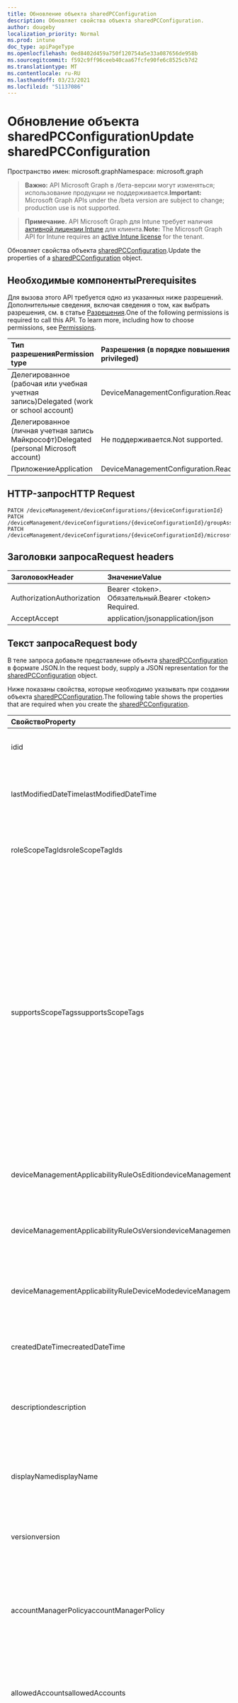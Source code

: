 ```yaml
---
title: Обновление объекта sharedPCConfiguration
description: Обновляет свойства объекта sharedPCConfiguration.
author: dougeby
localization_priority: Normal
ms.prod: intune
doc_type: apiPageType
ms.openlocfilehash: 0ed8402d459a750f120754a5e33a087656de958b
ms.sourcegitcommit: f592c9ff96ceeb40caa67fcfe90fe6c8525cb7d2
ms.translationtype: MT
ms.contentlocale: ru-RU
ms.lasthandoff: 03/23/2021
ms.locfileid: "51137086"
---
```

# <a name="update-sharedpcconfiguration"></a><span data-ttu-id="4428c-103">Обновление объекта sharedPCConfiguration</span><span class="sxs-lookup"><span data-stu-id="4428c-103">Update sharedPCConfiguration</span></span>

<span data-ttu-id="4428c-104">Пространство имен: microsoft.graph</span><span class="sxs-lookup"><span data-stu-id="4428c-104">Namespace: microsoft.graph</span></span>

> <span data-ttu-id="4428c-105">**Важно:** API Microsoft Graph в /бета-версии могут изменяться; использование продукции не поддерживается.</span><span class="sxs-lookup"><span data-stu-id="4428c-105">**Important:** Microsoft Graph APIs under the /beta version are subject to change; production use is not supported.</span></span>

> <span data-ttu-id="4428c-106">**Примечание.** API Microsoft Graph для Intune требует наличия [активной лицензии Intune](https://go.microsoft.com/fwlink/?linkid=839381) для клиента.</span><span class="sxs-lookup"><span data-stu-id="4428c-106">**Note:** The Microsoft Graph API for Intune requires an [active Intune license](https://go.microsoft.com/fwlink/?linkid=839381) for the tenant.</span></span>

<span data-ttu-id="4428c-107">Обновляет свойства объекта [sharedPCConfiguration](../resources/intune-deviceconfig-sharedpcconfiguration.md).</span><span class="sxs-lookup"><span data-stu-id="4428c-107">Update the properties of a [sharedPCConfiguration](../resources/intune-deviceconfig-sharedpcconfiguration.md) object.</span></span>

## <a name="prerequisites"></a><span data-ttu-id="4428c-108">Необходимые компоненты</span><span class="sxs-lookup"><span data-stu-id="4428c-108">Prerequisites</span></span>
<span data-ttu-id="4428c-p101">Для вызова этого API требуется одно из указанных ниже разрешений. Дополнительные сведения, включая сведения о том, как выбрать разрешения, см. в статье [Разрешения](/graph/permissions-reference).</span><span class="sxs-lookup"><span data-stu-id="4428c-p101">One of the following permissions is required to call this API. To learn more, including how to choose permissions, see [Permissions](/graph/permissions-reference).</span></span>

|<span data-ttu-id="4428c-111">Тип разрешения</span><span class="sxs-lookup"><span data-stu-id="4428c-111">Permission type</span></span>|<span data-ttu-id="4428c-112">Разрешения (в порядке повышения привилегий)</span><span class="sxs-lookup"><span data-stu-id="4428c-112">Permissions (from least to most privileged)</span></span>|
|:---|:---|
|<span data-ttu-id="4428c-113">Делегированное (рабочая или учебная учетная запись)</span><span class="sxs-lookup"><span data-stu-id="4428c-113">Delegated (work or school account)</span></span>|<span data-ttu-id="4428c-114">DeviceManagementConfiguration.ReadWrite.All</span><span class="sxs-lookup"><span data-stu-id="4428c-114">DeviceManagementConfiguration.ReadWrite.All</span></span>|
|<span data-ttu-id="4428c-115">Делегированное (личная учетная запись Майкрософт)</span><span class="sxs-lookup"><span data-stu-id="4428c-115">Delegated (personal Microsoft account)</span></span>|<span data-ttu-id="4428c-116">Не поддерживается.</span><span class="sxs-lookup"><span data-stu-id="4428c-116">Not supported.</span></span>|
|<span data-ttu-id="4428c-117">Приложение</span><span class="sxs-lookup"><span data-stu-id="4428c-117">Application</span></span>|<span data-ttu-id="4428c-118">DeviceManagementConfiguration.ReadWrite.All</span><span class="sxs-lookup"><span data-stu-id="4428c-118">DeviceManagementConfiguration.ReadWrite.All</span></span>|

## <a name="http-request"></a><span data-ttu-id="4428c-119">HTTP-запрос</span><span class="sxs-lookup"><span data-stu-id="4428c-119">HTTP Request</span></span>
<!-- {
  "blockType": "ignored"
}
-->
``` http
PATCH /deviceManagement/deviceConfigurations/{deviceConfigurationId}
PATCH /deviceManagement/deviceConfigurations/{deviceConfigurationId}/groupAssignments/{deviceConfigurationGroupAssignmentId}/deviceConfiguration
PATCH /deviceManagement/deviceConfigurations/{deviceConfigurationId}/microsoft.graph.windowsDomainJoinConfiguration/networkAccessConfigurations/{deviceConfigurationId}
```

## <a name="request-headers"></a><span data-ttu-id="4428c-120">Заголовки запроса</span><span class="sxs-lookup"><span data-stu-id="4428c-120">Request headers</span></span>
|<span data-ttu-id="4428c-121">Заголовок</span><span class="sxs-lookup"><span data-stu-id="4428c-121">Header</span></span>|<span data-ttu-id="4428c-122">Значение</span><span class="sxs-lookup"><span data-stu-id="4428c-122">Value</span></span>|
|:---|:---|
|<span data-ttu-id="4428c-123">Authorization</span><span class="sxs-lookup"><span data-stu-id="4428c-123">Authorization</span></span>|<span data-ttu-id="4428c-124">Bearer &lt;token&gt;. Обязательный.</span><span class="sxs-lookup"><span data-stu-id="4428c-124">Bearer &lt;token&gt; Required.</span></span>|
|<span data-ttu-id="4428c-125">Accept</span><span class="sxs-lookup"><span data-stu-id="4428c-125">Accept</span></span>|<span data-ttu-id="4428c-126">application/json</span><span class="sxs-lookup"><span data-stu-id="4428c-126">application/json</span></span>|

## <a name="request-body"></a><span data-ttu-id="4428c-127">Текст запроса</span><span class="sxs-lookup"><span data-stu-id="4428c-127">Request body</span></span>
<span data-ttu-id="4428c-128">В теле запроса добавьте представление объекта [sharedPCConfiguration](../resources/intune-deviceconfig-sharedpcconfiguration.md) в формате JSON.</span><span class="sxs-lookup"><span data-stu-id="4428c-128">In the request body, supply a JSON representation for the [sharedPCConfiguration](../resources/intune-deviceconfig-sharedpcconfiguration.md) object.</span></span>

<span data-ttu-id="4428c-129">Ниже показаны свойства, которые необходимо указывать при создании объекта [sharedPCConfiguration](../resources/intune-deviceconfig-sharedpcconfiguration.md).</span><span class="sxs-lookup"><span data-stu-id="4428c-129">The following table shows the properties that are required when you create the [sharedPCConfiguration](../resources/intune-deviceconfig-sharedpcconfiguration.md).</span></span>

|<span data-ttu-id="4428c-130">Свойство</span><span class="sxs-lookup"><span data-stu-id="4428c-130">Property</span></span>|<span data-ttu-id="4428c-131">Тип</span><span class="sxs-lookup"><span data-stu-id="4428c-131">Type</span></span>|<span data-ttu-id="4428c-132">Описание</span><span class="sxs-lookup"><span data-stu-id="4428c-132">Description</span></span>|
|:---|:---|:---|
|<span data-ttu-id="4428c-133">id</span><span class="sxs-lookup"><span data-stu-id="4428c-133">id</span></span>|<span data-ttu-id="4428c-134">Строка</span><span class="sxs-lookup"><span data-stu-id="4428c-134">String</span></span>|<span data-ttu-id="4428c-135">Ключ объекта.</span><span class="sxs-lookup"><span data-stu-id="4428c-135">Key of the entity.</span></span> <span data-ttu-id="4428c-136">Наследуется от объекта [deviceConfiguration](../resources/intune-shared-deviceconfiguration.md).</span><span class="sxs-lookup"><span data-stu-id="4428c-136">Inherited from [deviceConfiguration](../resources/intune-shared-deviceconfiguration.md)</span></span>|
|<span data-ttu-id="4428c-137">lastModifiedDateTime</span><span class="sxs-lookup"><span data-stu-id="4428c-137">lastModifiedDateTime</span></span>|<span data-ttu-id="4428c-138">DateTimeOffset</span><span class="sxs-lookup"><span data-stu-id="4428c-138">DateTimeOffset</span></span>|<span data-ttu-id="4428c-139">Дата и время последнего изменения объекта.</span><span class="sxs-lookup"><span data-stu-id="4428c-139">DateTime the object was last modified.</span></span> <span data-ttu-id="4428c-140">Наследуется от объекта [deviceConfiguration](../resources/intune-shared-deviceconfiguration.md).</span><span class="sxs-lookup"><span data-stu-id="4428c-140">Inherited from [deviceConfiguration](../resources/intune-shared-deviceconfiguration.md)</span></span>|
|<span data-ttu-id="4428c-141">roleScopeTagIds</span><span class="sxs-lookup"><span data-stu-id="4428c-141">roleScopeTagIds</span></span>|<span data-ttu-id="4428c-142">Коллекция String</span><span class="sxs-lookup"><span data-stu-id="4428c-142">String collection</span></span>|<span data-ttu-id="4428c-143">Список тегов области для этого экземпляра Entity.</span><span class="sxs-lookup"><span data-stu-id="4428c-143">List of Scope Tags for this Entity instance.</span></span> <span data-ttu-id="4428c-144">Наследуется от объекта [deviceConfiguration](../resources/intune-shared-deviceconfiguration.md).</span><span class="sxs-lookup"><span data-stu-id="4428c-144">Inherited from [deviceConfiguration](../resources/intune-shared-deviceconfiguration.md)</span></span>|
|<span data-ttu-id="4428c-145">supportsScopeTags</span><span class="sxs-lookup"><span data-stu-id="4428c-145">supportsScopeTags</span></span>|<span data-ttu-id="4428c-146">Boolean</span><span class="sxs-lookup"><span data-stu-id="4428c-146">Boolean</span></span>|<span data-ttu-id="4428c-147">Указывает, поддерживает ли вся конфигурация устройства назначение тегов области.</span><span class="sxs-lookup"><span data-stu-id="4428c-147">Indicates whether or not the underlying Device Configuration supports the assignment of scope tags.</span></span> <span data-ttu-id="4428c-148">Назначение свойства ScopeTags не допускается, если это значение является ложным и объекты не будут видны пользователям с охватом.</span><span class="sxs-lookup"><span data-stu-id="4428c-148">Assigning to the ScopeTags property is not allowed when this value is false and entities will not be visible to scoped users.</span></span> <span data-ttu-id="4428c-149">Это происходит для политик Legacy, созданных в Silverlight, и их можно разрешить путем удаления и воссоздания политики на портале Azure.</span><span class="sxs-lookup"><span data-stu-id="4428c-149">This occurs for Legacy policies created in Silverlight and can be resolved by deleting and recreating the policy in the Azure Portal.</span></span> <span data-ttu-id="4428c-150">Это свойство доступно только для чтения.</span><span class="sxs-lookup"><span data-stu-id="4428c-150">This property is read-only.</span></span> <span data-ttu-id="4428c-151">Наследуется от объекта [deviceConfiguration](../resources/intune-shared-deviceconfiguration.md).</span><span class="sxs-lookup"><span data-stu-id="4428c-151">Inherited from [deviceConfiguration](../resources/intune-shared-deviceconfiguration.md)</span></span>|
|<span data-ttu-id="4428c-152">deviceManagementApplicabilityRuleOsEdition</span><span class="sxs-lookup"><span data-stu-id="4428c-152">deviceManagementApplicabilityRuleOsEdition</span></span>|[<span data-ttu-id="4428c-153">deviceManagementApplicabilityRuleOsEdition</span><span class="sxs-lookup"><span data-stu-id="4428c-153">deviceManagementApplicabilityRuleOsEdition</span></span>](../resources/intune-deviceconfig-devicemanagementapplicabilityruleosedition.md)|<span data-ttu-id="4428c-154">Применимость к выпуску ОС для этой политики.</span><span class="sxs-lookup"><span data-stu-id="4428c-154">The OS edition applicability for this Policy.</span></span> <span data-ttu-id="4428c-155">Наследуется от объекта [deviceConfiguration](../resources/intune-shared-deviceconfiguration.md).</span><span class="sxs-lookup"><span data-stu-id="4428c-155">Inherited from [deviceConfiguration](../resources/intune-shared-deviceconfiguration.md)</span></span>|
|<span data-ttu-id="4428c-156">deviceManagementApplicabilityRuleOsVersion</span><span class="sxs-lookup"><span data-stu-id="4428c-156">deviceManagementApplicabilityRuleOsVersion</span></span>|[<span data-ttu-id="4428c-157">deviceManagementApplicabilityRuleOsVersion</span><span class="sxs-lookup"><span data-stu-id="4428c-157">deviceManagementApplicabilityRuleOsVersion</span></span>](../resources/intune-deviceconfig-devicemanagementapplicabilityruleosversion.md)|<span data-ttu-id="4428c-158">Правило применимости версии ОС для этой политики.</span><span class="sxs-lookup"><span data-stu-id="4428c-158">The OS version applicability rule for this Policy.</span></span> <span data-ttu-id="4428c-159">Наследуется от объекта [deviceConfiguration](../resources/intune-shared-deviceconfiguration.md).</span><span class="sxs-lookup"><span data-stu-id="4428c-159">Inherited from [deviceConfiguration](../resources/intune-shared-deviceconfiguration.md)</span></span>|
|<span data-ttu-id="4428c-160">deviceManagementApplicabilityRuleDeviceMode</span><span class="sxs-lookup"><span data-stu-id="4428c-160">deviceManagementApplicabilityRuleDeviceMode</span></span>|[<span data-ttu-id="4428c-161">deviceManagementApplicabilityRuleDeviceMode</span><span class="sxs-lookup"><span data-stu-id="4428c-161">deviceManagementApplicabilityRuleDeviceMode</span></span>](../resources/intune-deviceconfig-devicemanagementapplicabilityruledevicemode.md)|<span data-ttu-id="4428c-162">Правило применимости режима устройства для этой политики.</span><span class="sxs-lookup"><span data-stu-id="4428c-162">The device mode applicability rule for this Policy.</span></span> <span data-ttu-id="4428c-163">Наследуется от объекта [deviceConfiguration](../resources/intune-shared-deviceconfiguration.md).</span><span class="sxs-lookup"><span data-stu-id="4428c-163">Inherited from [deviceConfiguration](../resources/intune-shared-deviceconfiguration.md)</span></span>|
|<span data-ttu-id="4428c-164">createdDateTime</span><span class="sxs-lookup"><span data-stu-id="4428c-164">createdDateTime</span></span>|<span data-ttu-id="4428c-165">DateTimeOffset</span><span class="sxs-lookup"><span data-stu-id="4428c-165">DateTimeOffset</span></span>|<span data-ttu-id="4428c-166">Дата и время создания объекта.</span><span class="sxs-lookup"><span data-stu-id="4428c-166">DateTime the object was created.</span></span> <span data-ttu-id="4428c-167">Наследуется от объекта [deviceConfiguration](../resources/intune-shared-deviceconfiguration.md).</span><span class="sxs-lookup"><span data-stu-id="4428c-167">Inherited from [deviceConfiguration](../resources/intune-shared-deviceconfiguration.md)</span></span>|
|<span data-ttu-id="4428c-168">description</span><span class="sxs-lookup"><span data-stu-id="4428c-168">description</span></span>|<span data-ttu-id="4428c-169">Строка</span><span class="sxs-lookup"><span data-stu-id="4428c-169">String</span></span>|<span data-ttu-id="4428c-170">Указанное администратором описание конфигурации устройства.</span><span class="sxs-lookup"><span data-stu-id="4428c-170">Admin provided description of the Device Configuration.</span></span> <span data-ttu-id="4428c-171">Наследуется от объекта [deviceConfiguration](../resources/intune-shared-deviceconfiguration.md).</span><span class="sxs-lookup"><span data-stu-id="4428c-171">Inherited from [deviceConfiguration](../resources/intune-shared-deviceconfiguration.md)</span></span>|
|<span data-ttu-id="4428c-172">displayName</span><span class="sxs-lookup"><span data-stu-id="4428c-172">displayName</span></span>|<span data-ttu-id="4428c-173">Строка</span><span class="sxs-lookup"><span data-stu-id="4428c-173">String</span></span>|<span data-ttu-id="4428c-174">Указанное администратором имя конфигурации устройства.</span><span class="sxs-lookup"><span data-stu-id="4428c-174">Admin provided name of the device configuration.</span></span> <span data-ttu-id="4428c-175">Наследуется от объекта [deviceConfiguration](../resources/intune-shared-deviceconfiguration.md).</span><span class="sxs-lookup"><span data-stu-id="4428c-175">Inherited from [deviceConfiguration](../resources/intune-shared-deviceconfiguration.md)</span></span>|
|<span data-ttu-id="4428c-176">version</span><span class="sxs-lookup"><span data-stu-id="4428c-176">version</span></span>|<span data-ttu-id="4428c-177">Int32</span><span class="sxs-lookup"><span data-stu-id="4428c-177">Int32</span></span>|<span data-ttu-id="4428c-178">Версия конфигурации устройства.</span><span class="sxs-lookup"><span data-stu-id="4428c-178">Version of the device configuration.</span></span> <span data-ttu-id="4428c-179">Наследуется от объекта [deviceConfiguration](../resources/intune-shared-deviceconfiguration.md).</span><span class="sxs-lookup"><span data-stu-id="4428c-179">Inherited from [deviceConfiguration](../resources/intune-shared-deviceconfiguration.md)</span></span>|
|<span data-ttu-id="4428c-180">accountManagerPolicy</span><span class="sxs-lookup"><span data-stu-id="4428c-180">accountManagerPolicy</span></span>|[<span data-ttu-id="4428c-181">sharedPCAccountManagerPolicy</span><span class="sxs-lookup"><span data-stu-id="4428c-181">sharedPCAccountManagerPolicy</span></span>](../resources/intune-deviceconfig-sharedpcaccountmanagerpolicy.md)|<span data-ttu-id="4428c-182">Определяет способ управления учетными записями на общем компьютере.</span><span class="sxs-lookup"><span data-stu-id="4428c-182">Specifies how accounts are managed on a shared PC.</span></span> <span data-ttu-id="4428c-183">Применяется, только если для параметра disableAccountManager установлено значение false.</span><span class="sxs-lookup"><span data-stu-id="4428c-183">Only applies when disableAccountManager is false.</span></span>|
|<span data-ttu-id="4428c-184">allowedAccounts</span><span class="sxs-lookup"><span data-stu-id="4428c-184">allowedAccounts</span></span>|[<span data-ttu-id="4428c-185">sharedPCAllowedAccountType</span><span class="sxs-lookup"><span data-stu-id="4428c-185">sharedPCAllowedAccountType</span></span>](../resources/intune-deviceconfig-sharedpcallowedaccounttype.md)|<span data-ttu-id="4428c-186">Указывает тип учетных записей, которые можно использовать на общем компьютере.</span><span class="sxs-lookup"><span data-stu-id="4428c-186">Indicates which type of accounts are allowed to use on a shared PC.</span></span> <span data-ttu-id="4428c-187">Возможные значения: `notConfigured`, `guest`, `domain`.</span><span class="sxs-lookup"><span data-stu-id="4428c-187">Possible values are: `notConfigured`, `guest`, `domain`.</span></span>|
|<span data-ttu-id="4428c-188">localStorage</span><span class="sxs-lookup"><span data-stu-id="4428c-188">localStorage</span></span>|[<span data-ttu-id="4428c-189">включить</span><span class="sxs-lookup"><span data-stu-id="4428c-189">enablement</span></span>](../resources/intune-shared-enablement.md)|<span data-ttu-id="4428c-190">Определяет, разрешено ли на общем компьютере локальное хранилище.</span><span class="sxs-lookup"><span data-stu-id="4428c-190">Specifies whether local storage is allowed on a shared PC.</span></span> <span data-ttu-id="4428c-191">Возможные значения: `notConfigured`, `enabled`, `disabled`.</span><span class="sxs-lookup"><span data-stu-id="4428c-191">Possible values are: `notConfigured`, `enabled`, `disabled`.</span></span>|
|<span data-ttu-id="4428c-192">allowLocalStorage</span><span class="sxs-lookup"><span data-stu-id="4428c-192">allowLocalStorage</span></span>|<span data-ttu-id="4428c-193">Boolean</span><span class="sxs-lookup"><span data-stu-id="4428c-193">Boolean</span></span>|<span data-ttu-id="4428c-194">Определяет, разрешено ли на общем компьютере локальное хранилище.</span><span class="sxs-lookup"><span data-stu-id="4428c-194">Specifies whether local storage is allowed on a shared PC.</span></span>|
|<span data-ttu-id="4428c-195">setAccountManager</span><span class="sxs-lookup"><span data-stu-id="4428c-195">setAccountManager</span></span>|[<span data-ttu-id="4428c-196">включить</span><span class="sxs-lookup"><span data-stu-id="4428c-196">enablement</span></span>](../resources/intune-shared-enablement.md)|<span data-ttu-id="4428c-197">Отключает диспетчер учетных записей в режиме совместного использования компьютера.</span><span class="sxs-lookup"><span data-stu-id="4428c-197">Disables the account manager for shared PC mode.</span></span> <span data-ttu-id="4428c-198">Возможные значения: `notConfigured`, `enabled`, `disabled`.</span><span class="sxs-lookup"><span data-stu-id="4428c-198">Possible values are: `notConfigured`, `enabled`, `disabled`.</span></span>|
|<span data-ttu-id="4428c-199">disableAccountManager</span><span class="sxs-lookup"><span data-stu-id="4428c-199">disableAccountManager</span></span>|<span data-ttu-id="4428c-200">Boolean</span><span class="sxs-lookup"><span data-stu-id="4428c-200">Boolean</span></span>|<span data-ttu-id="4428c-201">Отключает диспетчер учетных записей в режиме совместного использования компьютера.</span><span class="sxs-lookup"><span data-stu-id="4428c-201">Disables the account manager for shared PC mode.</span></span>|
|<span data-ttu-id="4428c-202">setEduPolicies</span><span class="sxs-lookup"><span data-stu-id="4428c-202">setEduPolicies</span></span>|[<span data-ttu-id="4428c-203">включить</span><span class="sxs-lookup"><span data-stu-id="4428c-203">enablement</span></span>](../resources/intune-shared-enablement.md)|<span data-ttu-id="4428c-204">Указывает, следует ли включить/отключить или не настроить общие политики среды образования для ПК по умолчанию.</span><span class="sxs-lookup"><span data-stu-id="4428c-204">Specifies whether the default shared PC education environment policies should be enabled/disabled/not configured.</span></span> <span data-ttu-id="4428c-205">Для Windows 10 RS2 и более поздних версий эта политика будет применяться без установки значения True для параметра Enabled.</span><span class="sxs-lookup"><span data-stu-id="4428c-205">For Windows 10 RS2 and later, this policy will be applied without setting Enabled to true.</span></span> <span data-ttu-id="4428c-206">Возможные значения: `notConfigured`, `enabled`, `disabled`.</span><span class="sxs-lookup"><span data-stu-id="4428c-206">Possible values are: `notConfigured`, `enabled`, `disabled`.</span></span>|
|<span data-ttu-id="4428c-207">disableEduPolicies</span><span class="sxs-lookup"><span data-stu-id="4428c-207">disableEduPolicies</span></span>|<span data-ttu-id="4428c-208">Boolean</span><span class="sxs-lookup"><span data-stu-id="4428c-208">Boolean</span></span>|<span data-ttu-id="4428c-209">Указывает, следует ли отключить стандартные политики среды совместного использования компьютера для образования.</span><span class="sxs-lookup"><span data-stu-id="4428c-209">Specifies whether the default shared PC education environment policies should be disabled.</span></span> <span data-ttu-id="4428c-210">Для Windows 10 RS2 и более поздних версий эта политика будет применяться без установки значения True для параметра Enabled.</span><span class="sxs-lookup"><span data-stu-id="4428c-210">For Windows 10 RS2 and later, this policy will be applied without setting Enabled to true.</span></span>|
|<span data-ttu-id="4428c-211">setPowerPolicies</span><span class="sxs-lookup"><span data-stu-id="4428c-211">setPowerPolicies</span></span>|[<span data-ttu-id="4428c-212">включить</span><span class="sxs-lookup"><span data-stu-id="4428c-212">enablement</span></span>](../resources/intune-shared-enablement.md)|<span data-ttu-id="4428c-213">Указывает, следует ли включить или отключить общие политики питания ПК по умолчанию.</span><span class="sxs-lookup"><span data-stu-id="4428c-213">Specifies whether the default shared PC power policies should be enabled/disabled.</span></span> <span data-ttu-id="4428c-214">Возможные значения: `notConfigured`, `enabled`, `disabled`.</span><span class="sxs-lookup"><span data-stu-id="4428c-214">Possible values are: `notConfigured`, `enabled`, `disabled`.</span></span>|
|<span data-ttu-id="4428c-215">disablePowerPolicies</span><span class="sxs-lookup"><span data-stu-id="4428c-215">disablePowerPolicies</span></span>|<span data-ttu-id="4428c-216">Boolean</span><span class="sxs-lookup"><span data-stu-id="4428c-216">Boolean</span></span>|<span data-ttu-id="4428c-217">Указывает, следует ли отключить стандартные политики электропитания для общего компьютера.</span><span class="sxs-lookup"><span data-stu-id="4428c-217">Specifies whether the default shared PC power policies should be disabled.</span></span>|
|<span data-ttu-id="4428c-218">signInOnResume</span><span class="sxs-lookup"><span data-stu-id="4428c-218">signInOnResume</span></span>|[<span data-ttu-id="4428c-219">включить</span><span class="sxs-lookup"><span data-stu-id="4428c-219">enablement</span></span>](../resources/intune-shared-enablement.md)|<span data-ttu-id="4428c-220">Указывает требование для входов в любое время, когда устройство просыпается из режима сна.</span><span class="sxs-lookup"><span data-stu-id="4428c-220">Specifies the requirement to sign in whenever the device wakes up from sleep mode.</span></span> <span data-ttu-id="4428c-221">Возможные значения: `notConfigured`, `enabled`, `disabled`.</span><span class="sxs-lookup"><span data-stu-id="4428c-221">Possible values are: `notConfigured`, `enabled`, `disabled`.</span></span>|
|<span data-ttu-id="4428c-222">disableSignInOnResume</span><span class="sxs-lookup"><span data-stu-id="4428c-222">disableSignInOnResume</span></span>|<span data-ttu-id="4428c-223">Boolean</span><span class="sxs-lookup"><span data-stu-id="4428c-223">Boolean</span></span>|<span data-ttu-id="4428c-224">Отключает обязательный вход в систему при выходе устройства из спящего режима.</span><span class="sxs-lookup"><span data-stu-id="4428c-224">Disables the requirement to sign in whenever the device wakes up from sleep mode.</span></span>|
|<span data-ttu-id="4428c-225">enabled</span><span class="sxs-lookup"><span data-stu-id="4428c-225">enabled</span></span>|<span data-ttu-id="4428c-226">Boolean</span><span class="sxs-lookup"><span data-stu-id="4428c-226">Boolean</span></span>|<span data-ttu-id="4428c-227">Включает режим общего компьютера и применяет политики совместного использования ПК.</span><span class="sxs-lookup"><span data-stu-id="4428c-227">Enables shared PC mode and applies the shared pc policies.</span></span>|
|<span data-ttu-id="4428c-228">idleTimeBeforeSleepInSeconds</span><span class="sxs-lookup"><span data-stu-id="4428c-228">idleTimeBeforeSleepInSeconds</span></span>|<span data-ttu-id="4428c-229">Int32</span><span class="sxs-lookup"><span data-stu-id="4428c-229">Int32</span></span>|<span data-ttu-id="4428c-230">Определяет длительность (в секундах) пребывания устройства в режиме бездействия перед переходом в спящий режим.</span><span class="sxs-lookup"><span data-stu-id="4428c-230">Specifies the time in seconds that a device must sit idle before the PC goes to sleep.</span></span> <span data-ttu-id="4428c-231">Если задать значение 0, переход в спящий режим отключается.</span><span class="sxs-lookup"><span data-stu-id="4428c-231">Setting this value to 0 prevents the sleep timeout from occurring.</span></span>|
|<span data-ttu-id="4428c-232">kioskAppDisplayName</span><span class="sxs-lookup"><span data-stu-id="4428c-232">kioskAppDisplayName</span></span>|<span data-ttu-id="4428c-233">String</span><span class="sxs-lookup"><span data-stu-id="4428c-233">String</span></span>|<span data-ttu-id="4428c-234">Задает текст для учетной записи, который отображается на экране входа в систему и используется для запуска приложения, определяемого с помощью свойства SetKioskAppUserModelId.</span><span class="sxs-lookup"><span data-stu-id="4428c-234">Specifies the display text for the account shown on the sign-in screen which launches the app specified by SetKioskAppUserModelId.</span></span> <span data-ttu-id="4428c-235">Применяется, только если задано свойство KioskAppUserModelId.</span><span class="sxs-lookup"><span data-stu-id="4428c-235">Only applies when KioskAppUserModelId is set.</span></span>|
|<span data-ttu-id="4428c-236">kioskAppUserModelId</span><span class="sxs-lookup"><span data-stu-id="4428c-236">kioskAppUserModelId</span></span>|<span data-ttu-id="4428c-237">String</span><span class="sxs-lookup"><span data-stu-id="4428c-237">String</span></span>|<span data-ttu-id="4428c-238">Определяет идентификатор пользовательской модели для приложения, используемого с ограниченным доступом.</span><span class="sxs-lookup"><span data-stu-id="4428c-238">Specifies the application user model ID of the app to use with assigned access.</span></span>|
|<span data-ttu-id="4428c-239">maintenanceStartTime</span><span class="sxs-lookup"><span data-stu-id="4428c-239">maintenanceStartTime</span></span>|<span data-ttu-id="4428c-240">TimeOfDay</span><span class="sxs-lookup"><span data-stu-id="4428c-240">TimeOfDay</span></span>|<span data-ttu-id="4428c-241">Указывает ежедневное время начала обслуживания.</span><span class="sxs-lookup"><span data-stu-id="4428c-241">Specifies the daily start time of maintenance hour.</span></span>|
|<span data-ttu-id="4428c-242">fastFirstSignIn</span><span class="sxs-lookup"><span data-stu-id="4428c-242">fastFirstSignIn</span></span>|[<span data-ttu-id="4428c-243">включить</span><span class="sxs-lookup"><span data-stu-id="4428c-243">enablement</span></span>](../resources/intune-shared-enablement.md)|<span data-ttu-id="4428c-244">Указывает, следует ли автоматически подключать новые учетные записи Azure AD без администрирования к заранее настроенным локальным учетным записям кандидата.</span><span class="sxs-lookup"><span data-stu-id="4428c-244">Specifies whether to auto connect new non-admin Azure AD accounts to pre-configured candidate local accounts.</span></span> <span data-ttu-id="4428c-245">Возможные значения: `notConfigured`, `enabled`, `disabled`.</span><span class="sxs-lookup"><span data-stu-id="4428c-245">Possible values are: `notConfigured`, `enabled`, `disabled`.</span></span>|



## <a name="response"></a><span data-ttu-id="4428c-246">Отклик</span><span class="sxs-lookup"><span data-stu-id="4428c-246">Response</span></span>
<span data-ttu-id="4428c-247">В случае успешного выполнения этот метод возвращает код ответа `200 OK` и объект [sharedPCConfiguration](../resources/intune-deviceconfig-sharedpcconfiguration.md) в теле ответа.</span><span class="sxs-lookup"><span data-stu-id="4428c-247">If successful, this method returns a `200 OK` response code and an updated [sharedPCConfiguration](../resources/intune-deviceconfig-sharedpcconfiguration.md) object in the response body.</span></span>

## <a name="example"></a><span data-ttu-id="4428c-248">Пример</span><span class="sxs-lookup"><span data-stu-id="4428c-248">Example</span></span>

### <a name="request"></a><span data-ttu-id="4428c-249">Запрос</span><span class="sxs-lookup"><span data-stu-id="4428c-249">Request</span></span>
<span data-ttu-id="4428c-250">Ниже приведен пример запроса.</span><span class="sxs-lookup"><span data-stu-id="4428c-250">Here is an example of the request.</span></span>
``` http
PATCH https://graph.microsoft.com/beta/deviceManagement/deviceConfigurations/{deviceConfigurationId}
Content-type: application/json
Content-length: 1920

{
  "@odata.type": "#microsoft.graph.sharedPCConfiguration",
  "roleScopeTagIds": [
    "Role Scope Tag Ids value"
  ],
  "supportsScopeTags": true,
  "deviceManagementApplicabilityRuleOsEdition": {
    "@odata.type": "microsoft.graph.deviceManagementApplicabilityRuleOsEdition",
    "osEditionTypes": [
      "windows10EnterpriseN"
    ],
    "name": "Name value",
    "ruleType": "exclude"
  },
  "deviceManagementApplicabilityRuleOsVersion": {
    "@odata.type": "microsoft.graph.deviceManagementApplicabilityRuleOsVersion",
    "minOSVersion": "Min OSVersion value",
    "maxOSVersion": "Max OSVersion value",
    "name": "Name value",
    "ruleType": "exclude"
  },
  "deviceManagementApplicabilityRuleDeviceMode": {
    "@odata.type": "microsoft.graph.deviceManagementApplicabilityRuleDeviceMode",
    "deviceMode": "sModeConfiguration",
    "name": "Name value",
    "ruleType": "exclude"
  },
  "description": "Description value",
  "displayName": "Display Name value",
  "version": 7,
  "accountManagerPolicy": {
    "@odata.type": "microsoft.graph.sharedPCAccountManagerPolicy",
    "accountDeletionPolicy": "diskSpaceThreshold",
    "cacheAccountsAboveDiskFreePercentage": 4,
    "inactiveThresholdDays": 5,
    "removeAccountsBelowDiskFreePercentage": 5
  },
  "allowedAccounts": "guest",
  "localStorage": "enabled",
  "allowLocalStorage": true,
  "setAccountManager": "enabled",
  "disableAccountManager": true,
  "setEduPolicies": "enabled",
  "disableEduPolicies": true,
  "setPowerPolicies": "enabled",
  "disablePowerPolicies": true,
  "signInOnResume": "enabled",
  "disableSignInOnResume": true,
  "enabled": true,
  "idleTimeBeforeSleepInSeconds": 12,
  "kioskAppDisplayName": "Kiosk App Display Name value",
  "kioskAppUserModelId": "Kiosk App User Model Id value",
  "maintenanceStartTime": "11:59:24.7240000",
  "fastFirstSignIn": "enabled"
}
```

### <a name="response"></a><span data-ttu-id="4428c-251">Отклик</span><span class="sxs-lookup"><span data-stu-id="4428c-251">Response</span></span>
<span data-ttu-id="4428c-p124">Ниже приведен пример отклика. Примечание. Объект отклика, показанный здесь, может быть усечен для краткости. При фактическом вызове будут возвращены все свойства.</span><span class="sxs-lookup"><span data-stu-id="4428c-p124">Here is an example of the response. Note: The response object shown here may be truncated for brevity. All of the properties will be returned from an actual call.</span></span>
``` http
HTTP/1.1 200 OK
Content-Type: application/json
Content-Length: 2092

{
  "@odata.type": "#microsoft.graph.sharedPCConfiguration",
  "id": "5206be3b-be3b-5206-3bbe-06523bbe0652",
  "lastModifiedDateTime": "2017-01-01T00:00:35.1329464-08:00",
  "roleScopeTagIds": [
    "Role Scope Tag Ids value"
  ],
  "supportsScopeTags": true,
  "deviceManagementApplicabilityRuleOsEdition": {
    "@odata.type": "microsoft.graph.deviceManagementApplicabilityRuleOsEdition",
    "osEditionTypes": [
      "windows10EnterpriseN"
    ],
    "name": "Name value",
    "ruleType": "exclude"
  },
  "deviceManagementApplicabilityRuleOsVersion": {
    "@odata.type": "microsoft.graph.deviceManagementApplicabilityRuleOsVersion",
    "minOSVersion": "Min OSVersion value",
    "maxOSVersion": "Max OSVersion value",
    "name": "Name value",
    "ruleType": "exclude"
  },
  "deviceManagementApplicabilityRuleDeviceMode": {
    "@odata.type": "microsoft.graph.deviceManagementApplicabilityRuleDeviceMode",
    "deviceMode": "sModeConfiguration",
    "name": "Name value",
    "ruleType": "exclude"
  },
  "createdDateTime": "2017-01-01T00:02:43.5775965-08:00",
  "description": "Description value",
  "displayName": "Display Name value",
  "version": 7,
  "accountManagerPolicy": {
    "@odata.type": "microsoft.graph.sharedPCAccountManagerPolicy",
    "accountDeletionPolicy": "diskSpaceThreshold",
    "cacheAccountsAboveDiskFreePercentage": 4,
    "inactiveThresholdDays": 5,
    "removeAccountsBelowDiskFreePercentage": 5
  },
  "allowedAccounts": "guest",
  "localStorage": "enabled",
  "allowLocalStorage": true,
  "setAccountManager": "enabled",
  "disableAccountManager": true,
  "setEduPolicies": "enabled",
  "disableEduPolicies": true,
  "setPowerPolicies": "enabled",
  "disablePowerPolicies": true,
  "signInOnResume": "enabled",
  "disableSignInOnResume": true,
  "enabled": true,
  "idleTimeBeforeSleepInSeconds": 12,
  "kioskAppDisplayName": "Kiosk App Display Name value",
  "kioskAppUserModelId": "Kiosk App User Model Id value",
  "maintenanceStartTime": "11:59:24.7240000",
  "fastFirstSignIn": "enabled"
}
```




